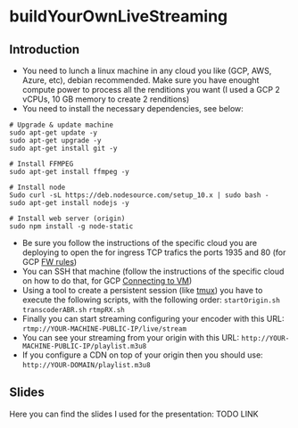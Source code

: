# buildYourOwnLiveStreaming

## Introduction
- You need to lunch a linux machine in any cloud you like (GCP, AWS, Azure, etc), debian recommended. Make sure you have enought compute power to process all the renditions you want (I used a GCP 2 vCPUs, 10 GB memory to create 2 renditions)
- You need to install the necessary dependencies, see below:
```
# Upgrade & update machine
sudo apt-get update -y
sudo apt-get upgrade -y
sudo apt-get install git -y

# Install FFMPEG
sudo apt-get install ffmpeg -y

# Install node
Sudo curl -sL https://deb.nodesource.com/setup_10.x | sudo bash -
sudo apt-get install nodejs -y

# Install web server (origin)
sudo npm install -g node-static
```
- Be sure you follow the instructions of the specific cloud you are deploying to open the for ingress TCP trafics the ports 1935 and 80 (for GCP [FW rules](https://cloud.google.com/vpc/docs/using-firewalls))
- You can SSH that machine (follow the instructions of the specific cloud on how to do that, for GCP [Connecting to VM](https://cloud.google.com/compute/docs/instances/connecting-to-instance))
- Using a tool to create a persistent session (like [tmux](https://github.com/tmux/tmux)) you have to execute the following scripts, with the following order:
`startOrigin.sh`
`transcoderABR.sh`
`rtmpRX.sh`
- Finally you can start streaming configuring your encoder with this URL: `rtmp://YOUR-MACHINE-PUBLIC-IP/live/stream`
- You can see your streaming from your origin with this URL: `http://YOUR-MACHINE-PUBLIC-IP/playlist.m3u8`
- If you configure a CDN on top of your origin then you should use: `http://YOUR-DOMAIN/playlist.m3u8`

## Slides
Here you can find the slides I used for the presentation: TODO LINK
